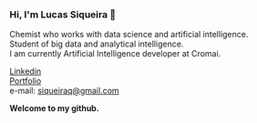 ### Hi, I'm Lucas Siqueira 👋

Chemist who works with data science and artificial intelligence.</br>
Student of big data and analytical intelligence.</br>
I am currently Artificial Intelligence developer at Cromai.</br>

<a href="https://www.linkedin.com/in/lucassiro/">Linkedin</a><br>
<a href="https://github.com/lucassiro/Portfolio">Portfolio</a><br>
e-mail: siqueiraq@gmail.com

**Welcome to my github.**

